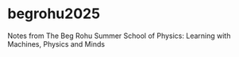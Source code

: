 # begrohu2025
Notes from The Beg Rohu Summer School of Physics: Learning with Machines, Physics and Minds
